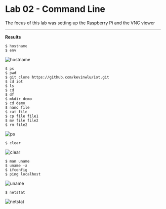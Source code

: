 # Lab 02 - Command Line

The focus of this lab was setting up the Raspberry Pi and the VNC viewer

---
**Results**

```
$ hostname
$ env
```
![hostname](https://github.com/grichard17/EE322-A/assets/117100086/3dddd4bc-49ee-40e3-a81c-f7fa9aa8968b)
```
$ ps
$ pwd
$ git clone https://github.com/kevinwlu/iot.git
$ cd iot
$ ls
$ cd
$ df
$ mkdir demo
$ cd demo
$ nano file
$ cat file
$ cp file file1
$ mv file file2
$ rm file2
```
![ps](https://github.com/grichard17/EE322-A/assets/117100086/47e905f2-b989-4afc-aed8-7999bb64ca7c)
```
$ clear
```
![clear](https://github.com/grichard17/EE322-A/assets/117100086/fb0a9f9f-77c9-4032-8be8-397206dc54db)
```
$ man uname
$ uname -a
$ ifconfig
$ ping localhost
```
![uname](https://github.com/grichard17/EE322-A/assets/117100086/f56c0094-745f-4a79-a60e-0950bf17e7b4)
```
$ netstat
```
![netstat](https://github.com/grichard17/EE322-A/assets/117100086/2becbbba-fd10-4ef2-8565-6be9398bc906)
